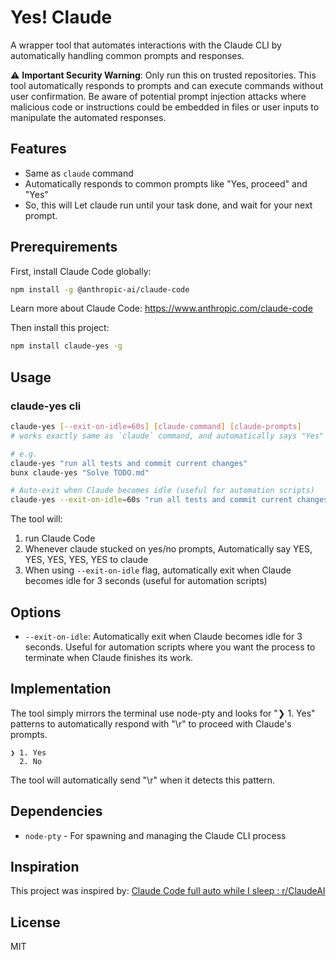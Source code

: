 # Yes! Claude

A wrapper tool that automates interactions with the Claude CLI by automatically handling common prompts and responses.

⚠️ **Important Security Warning**: Only run this on trusted repositories. This tool automatically responds to prompts and can execute commands without user confirmation. Be aware of potential prompt injection attacks where malicious code or instructions could be embedded in files or user inputs to manipulate the automated responses.

## Features

- Same as `claude` command
- Automatically responds to common prompts like "Yes, proceed" and "Yes"
- So, this will Let claude run until your task done, and wait for your next prompt.

## Prerequirements

First, install Claude Code globally:

```bash
npm install -g @anthropic-ai/claude-code
```

Learn more about Claude Code: https://www.anthropic.com/claude-code

Then install this project:

```bash
npm install claude-yes -g
```

## Usage

### claude-yes cli

```bash
claude-yes [--exit-on-idle=60s] [claude-command] [claude-prompts]
# works exactly same as `claude` command, and automatically says "Yes" to all yes/no prompts

# e.g.
claude-yes "run all tests and commit current changes"
bunx claude-yes "Solve TODO.md"

# Auto-exit when Claude becomes idle (useful for automation scripts)
claude-yes --exit-on-idle=60s "run all tests and commit current changes"
```

The tool will:

1. run Claude Code
2. Whenever claude stucked on yes/no prompts, Automatically say YES, YES, YES, YES, YES to claude
3. When using `--exit-on-idle` flag, automatically exit when Claude becomes idle for 3 seconds (useful for automation scripts)

<!-- TODO: add usage As lib: call await claudeYes() and it returns render result -->

## Options

- `--exit-on-idle`: Automatically exit when Claude becomes idle for 3 seconds. Useful for automation scripts where you want the process to terminate when Claude finishes its work.

## Implementation

The tool simply mirrors the terminal use node-pty and looks for "❯ 1. Yes" patterns to automatically respond with "\r" to proceed with Claude's prompts.

```
❯ 1. Yes
  2. No
```

The tool will automatically send "\r" when it detects this pattern.

## Dependencies

- `node-pty` - For spawning and managing the Claude CLI process

## Inspiration

This project was inspired by: [Claude Code full auto while I sleep : r/ClaudeAI](https://www.reddit.com/r/ClaudeAI/comments/1klk6aw/claude_code_full_auto_while_i_sleep/)

## License

MIT
